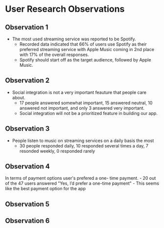# User Research Observations


## Observation 1
- The most used streaming service was reported to be Spotify.
    - Recorded data indicated that 66% of users use Spotify as their preferred streaming service with Apple Music coming in 2nd place with 17% of the overall responses.
    - Spotify should start off as the target audience, followed by Apple Music.

## Observation 2
- Social integration is not a very important feauture that people care about.
    - 17 people answered somewhat important, 15 answered neutral, 10 answered not important, and only 3 answered very important.
    - Social integration will not be a prioritized feature in building our app. 

## Observation 3
- People listen to music on streaming services on a daily basis the most
    - 30 people responded daily, 10 responded several times a day, 7 resonded weekly, 0 responded rarely

## Observation 4
In terms of payment options user's prefered a one- time payment.
    - 20 out of the 47 users answered "Yes, I’d prefer a one-time payment"
    - This seems like the best payment option for the app

## Observation 5


## Observation 6
